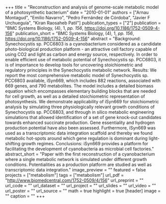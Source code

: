 +++
title = "Reconstruction and analysis of genome-scale metabolic model of a photosynthetic bacterium"
date = "2010-01-01"
authors = ["Arnau Montagud", "Emilio Navarro", "Pedro Fernández de Córdoba", "Javier F Urchueguía", "Kiran Raosaheb Patil"]
publication_types = ["2"]
publication = "BMC Systems Biology, (4), 1, _pp. 156_, https://doi.org/10.1186/1752-0509-4-156"
publication_short = "BMC Systems Biology, (4), 1, _pp. 156_, https://doi.org/10.1186/1752-0509-4-156"
abstract = "Background: Synechocystis sp. PCC6803 is a cyanobacterium considered as a candidate photo-biological production platform - an attractive cell factory capable of using CO2 and light as carbon and energy source, respectively. In order to enable efficient use of metabolic potential of Synechocystis sp. PCC6803, it is of importance to develop tools for uncovering stoichiometric and regulatory principles in the Synechocystis metabolic network. Results: We report the most comprehensive metabolic model of Synechocystis sp. PCC6803 available, iSyn669, which includes 882 reactions, associated with 669 genes, and 790 metabolites. The model includes a detailed biomass equation which encompasses elementary building blocks that are needed for cell growth, as well as a detailed stoichiometric representation of photosynthesis. We demonstrate applicability of iSyn669 for stoichiometric analysis by simulating three physiologically relevant growth conditions of Synechocystis sp. PCC6803, and through in silico metabolic engineering simulations that allowed identification of a set of gene knock-out candidates towards enhanced succinate production. Gene essentiality and hydrogen production potential have also been assessed. Furthermore, iSyn669 was used as a transcriptomic data integration scaffold and thereby we found metabolic hot-spots around which gene regulation is dominant during light-shifting growth regimes. Conclusions: iSyn669 provides a platform for facilitating the development of cyanobacteria as microbial cell factories."
abstract_short = "Paper with the first reconstruction of a cyanobacterium where a single metabolic network is simulated under different growth conditions. Potentialities as a production platform are studied as well as transcriptomic data integration."
image_preview = ""
featured = false
projects = ["metabolism"]
tags = ["metabolism"]
url_pdf = "http://www.biomedcentral.com/1752-0509/4/156"
url_preprint = ""
url_code = ""
url_dataset = ""
url_project = ""
url_slides = ""
url_video = ""
url_poster = ""
url_source = ""
math = true
highlight = true
[header]
image = ""
caption = ""
+++
